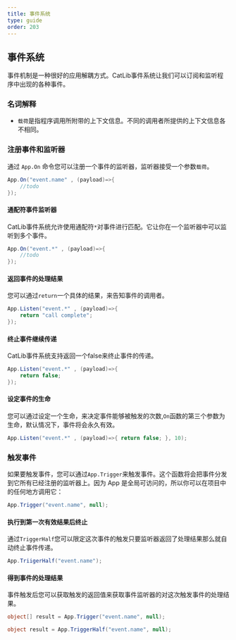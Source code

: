 ```yaml
---
title: 事件系统
type: guide
order: 203
---
```


## 事件系统

事件机制是一种很好的应用解耦方式。CatLib事件系统让我们可以订阅和监听程序中出现的各种事件。

### 名词解释

- `载荷`是指程序调用所附带的上下文信息。不同的调用者所提供的上下文信息各不相同。

### 注册事件和监听器

通过 `App.On` 命令您可以注册一个事件的监听器，监听器接受一个参数`载荷`。

``` csharp
App.On("event.name" , (payload)=>{
    //todo
});
```

#### **通配符事件监听器**

CatLib事件系统允许使用通配符`*`对事件进行匹配。它让你在一个监听器中可以监听到多个事件。

``` csharp
App.On("event.*" , (payload)=>{
    //todo
});
```

#### **返回事件的处理结果**

您可以通过`return`一个具体的结果，来告知事件的调用者。

``` csharp
App.Listen("event.*" , (payload)=>{
    return "call complete";
});
```

#### **终止事件继续传递**

CatLib事件系统支持返回一个false来终止事件的传递。

``` csharp
App.Listen("event.*" , (payload)=>{
    return false;
});
```

#### **设定事件的生命**

您可以通过设定一个生命，来决定事件能够被触发的次数,`On`函数的第三个参数为生命，默认情况下，事件将会永久有效。

``` csharp
App.Listen("event.*" , (payload)=>{ return false; }, 10);
```

### 触发事件

如果要触发事件，您可以通过`App.Trigger`来触发事件。这个函数将会把事件分发到它所有已经注册的监听器上。因为 App 是全局可访问的，所以你可以在项目中的任何地方调用它：

``` csharp
App.Trigger("event.name", null);
```

#### **执行到第一次有效结果后终止**

通过`TriggerHalf`您可以限定这次事件的触发只要监听器返回了处理结果那么就自动终止事件传递。

``` csharp
App.TriigerHalf("event.name");
```

#### **得到事件的处理结果**

事件触发后您可以获取触发的返回值来获取事件监听器的对这次触发事件的处理结果。

``` csharp
object[] result = App.Trigger("event.name", null);
```

``` csharp
object result = App.TriggerHalf("event.name", null);
```